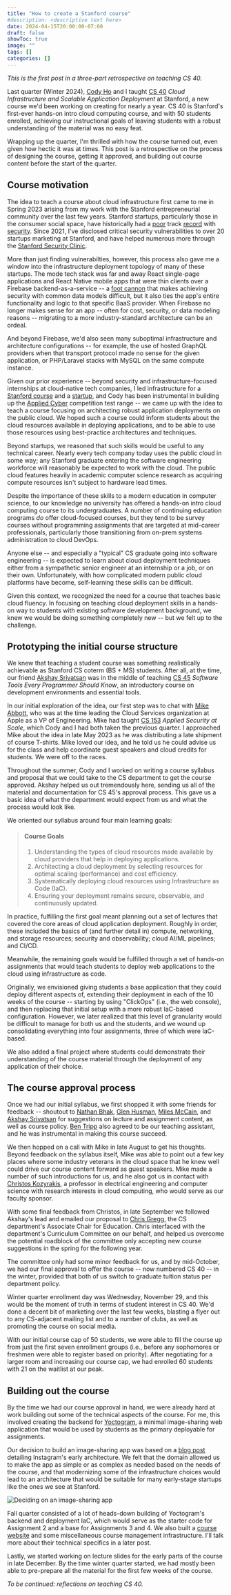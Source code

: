 ```yaml
---
title: "How to create a Stanford course"
#description: <descriptive text here>
date: 2024-04-15T20:00:00-07:00
draft: false
showToc: true
image: ""
tags: []
categories: []
---
```


*This is the first post in a three-part retrospective on teaching CS 40.*

Last quarter (Winter 2024), [Cody Ho](https://github.com/aesrentai) and I taught [CS 40](https://infracourse.cloud) *Cloud Infrastructure and Scalable Application Deployment* at Stanford, a new course we'd been working on creating for nearly a year. CS 40 is Stanford's first-ever hands-on intro cloud computing course, and with 50 students enrolled, achieving our instructional goals of leaving students with a robust understanding of the material was no easy feat.

Wrapping up the quarter, I'm thrilled with how the course turned out, even given how hectic it was at times. This post is a retrospective on the process of designing the course, getting it approved, and building out course content before the start of the quarter.

<!--more-->

## Course motivation

The idea to teach a course about cloud infrastructure first came to me in Spring 2023 arising from my work with the Stanford entrepreneurial community over the last few years. Stanford startups, particularly those in the consumer social space, have historically had a [poor](https://stanforddaily.com/2019/11/19/queer-chart-startup-exposes-student-data/) track [record](https://stanforddaily.com/2020/08/13/vulnerability-in-link-website-may-have-exposed-data-on-stanford-students-crushes/) with [security](https://stanforddaily.com/2022/11/01/opinion-fizz-previously-compromised-its-users-privacy-it-may-do-so-again/). Since 2021, I've disclosed critical security vulnerabilities to over 20 startups marketing at Stanford, and have helped numerous more through the [Stanford Security Clinic](https://securityclinic.org).

More than just finding vulnerabilties, however, this process also gave me a window into the infrastructure deployment topology of many of these startups. The mode tech stack was far and away React single-page applications and React Native mobile apps that were thin clients over a Firebase backend-as-a-service -- a [foot cannon](/blog/post/firebase-insecure-by-default) that makes achieving security with common data models difficult, but it also ties the app's entire functionality and logic to that specific BaaS provider. When Firebase no longer makes sense for an app -- often for cost, security, or data modeling reasons -- migrating to a more industry-standard architecture can be an ordeal.

And beyond Firebase, we'd also seen many suboptimal infrastructure and architecture configurations -- for example, the use of hosted GraphQL providers when that transport protocol made no sense for the given application, or PHP/Laravel stacks with MySQL on the same compute instance.

Given our prior experience -- beyond security and infrastructure-focused internships at cloud-native tech companies, I led infrastructure for a [Stanford course](/blog/post/hack-lab-got-hacked) and a [startup](https://medeloop.ai), and Cody has been instrumental in building up the [Applied Cyber](https://applied-cyber.stanford.edu) competition test range -- we came up with the idea to teach a course focusing on architecting robust application deployments on the public cloud. We hoped such a course could inform students about the cloud resources available in deploying applications, and to be able to use those resources using best-practice architectures and techniques.

Beyond startups, we reasoned that such skills would be useful to any technical career. Nearly every tech company today uses the public cloud in some way; any Stanford graduate entering the software engineering workforce will reasonably be expected to work with the cloud. The public cloud features heavily in academic computer science research as acquiring compute resources isn't subject to hardware lead times.

Despite the importance of these skills to a modern education in computer science, to our knowledge no university has offered a hands-on intro cloud computing course to its undergraduates. A number of continuing education programs *do* offer cloud-focused courses, but they tend to be survey courses without programming assignments that are targeted at mid-career professionals, particularly those transitioning from on-prem systems administration to cloud DevOps.

Anyone else -- and especially a "typical" CS graduate going into software engineering -- is expected to learn about cloud deployment techniques either from a sympathetic senior engineer at an internship or a job, or on their own. Unfortunately, with how complicated modern public cloud platforms have become, self-learning these skills can be difficult.

Given this context, we recognized the need for a course that teaches basic cloud fluency. In focusing on teaching cloud deployment skills in a hands-on way to students with existing software development background, we knew we would be doing something completely new -- but we felt up to the challenge.

## Prototyping the initial course structure

We knew that teaching a student course was something realistically achievable as Stanford CS coterm (BS + MS) students. After all, at the time, our friend [Akshay Srivatsan](https://aks.io) was in the middle of teaching [CS 45](https://cs45.stanford.edu) *Software Tools Every Programmer Should Know*, an introductory course on development environments and essential tools.

In our initial exploration of the idea, our first step was to chat with [Mike Abbott](https://www.linkedin.com/in/michaelabbott), who was at the time leading the Cloud Services organization at Apple as a VP of Engineering. Mike had taught [CS 153](https://cs153.stanford.edu) *Applied Security at Scale*, which Cody and I had both taken the previous quarter. I approached Mike about the idea in late May 2023 as he was distributing a late shipment of course T-shirts. Mike loved our idea, and he told us he could advise us for the class and help coordinate guest speakers and cloud credits for students. We were off to the races.

Throughout the summer, Cody and I worked on writing a course syllabus and proposal that we could take to the CS department to get the course approved. Akshay helped us out tremendously here, sending us all of the material and documentation for CS 45's approval process. This gave us a basic idea of what the department would expect from us and what the process would look like.

We oriented our syllabus around four main learning goals:

> #### Course Goals
> 1. Understanding the types of cloud resources made available by cloud providers that help in deploying applications.
> 2. Architecting a cloud deployment by selecting resources for optimal scaling (performance) and cost efficiency.
> 3. Systematically deploying cloud resources using Infrastructure as Code (IaC).
> 4. Ensuring your deployment remains secure, observable, and continuously updated.

In practice, fulfilling the first goal meant planning out a set of lectures that covered the core areas of cloud application deployment. Roughly in order, these included the basics of (and further detail in) compute, networking, and storage resources; security and observability; cloud AI/ML pipelines; and CI/CD.

Meanwhile, the remaining goals would be fulfilled through a set of hands-on assignments that would teach students to deploy web applications to the cloud using infrastructure as code.

Originally, we envisioned giving students a base application that they could deploy different aspects of, extending their deployment in each of the 10 weeks of the course -- starting by using "ClickOps" (i.e., the web console), and then replacing that initial setup with a more robust IaC-based configuration. However, we later realized that this level of granularity would be difficult to manage for both us and the students, and we wound up consolidating everything into four assignments, three of which were IaC-based.

We also added a final project where students could demonstrate their understanding of the course material through the deployment of any application of their choice.

## The course approval process

Once we had our initial syllabus, we first shopped it with some friends for feedback -- shoutout to [Nathan Bhak](https://github.com/nbhak), [Glen Husman](https://github.com/glen3b), [Miles McCain](https://miles.land), and [Akshay Srivatsan](https://aks.io) for suggestions on lecture and assignment content, as well as course policy. [Ben Tripp](https://www.linkedin.com/in/benjamin-tripp/) also agreed to be our teaching assistant, and he was instrumental in making this course succeed.

We then hopped on a call with Mike in late August to get his thoughts. Beyond feedback on the syllabus itself, Mike was able to point out a few key places where some industry veterans in the cloud space that he knew well could drive our course content forward as guest speakers. Mike made a number of such introductions for us, and he also got us in contact with [Christos Kozyrakis](https://web.stanford.edu/~kozyraki/), a professor in electrical engineering and computer science with research interests in cloud computing, who would serve as our faculty sponsor.

With some final feedback from Christos, in late September we followed Akshay's lead and emailed our proposal to [Chris Gregg](https://stanford.edu/~cgregg), the CS department's Associate Chair for Education. Chris interfaced with the department's Curriculum Committee on our behalf, and helped us overcome the potential roadblock of the committee only accepting new course suggestions in the spring for the following year.

The committee only had some minor feedback for us, and by mid-October, we had our final approval to offer the course -- now numbered CS 40 -- in the winter, provided that both of us switch to graduate tuition status per department policy.

Winter quarter enrollment day was Wednesday, November 29, and this would be the moment of truth in terms of student interest in CS 40. We'd done a decent bit of marketing over the last few weeks, blasting a flyer out to any CS-adjacent mailing list and to a number of clubs, as well as promoting the course on social media. 

With our initial course cap of 50 students, we were able to fill the course up from just the first seven enrollment groups (i.e., before any sophomores or freshmen were able to register based on priority). After negotiating for a larger room and increasing our course cap, we had enrolled 60 students with 21 on the waitlist at our peak.

## Building out the course

By the time we had our course approval in hand, we were already hard at work building out some of the technical aspects of the course. For me, this involved creating the backend for [Yoctogram](https://github.com/infracourse/yoctogram-app), a minimal image-sharing web application that would be used by students as the primary deployable for assignments. 

Our decision to build an image-sharing app was based on a [blog post](https://read.engineerscodex.com/p/how-instagram-scaled-to-14-million) detailing Instagram's early architecture. We felt that the domain allowed us to make the app as simple or as complex as needed based on the needs of the course, and that modernizing some of the infrastructure choices would lead to an architecture that would be suitable for many early-stage startups like the ones we see at Stanford.

![Deciding on an image-sharing app](/blog/images/yoctogram-idea.jpg)

Fall quarter consisted of a lot of heads-down building of Yoctogram's backend and deployment IaC, which would serve as the starter code for Assignment 2 and a base for Assignments 3 and 4. We also built a [course website](https://infracourse.cloud) and some miscellaneous course management infrastructure. I'll talk more about their technical specifics in a later post.

Lastly, we started working on lecture slides for the early parts of the course in late December. By the time winter quarter started, we had mostly been able to pre-prepare all the material for the first few weeks of the course.

*To be continued: reflections on teaching CS 40.*